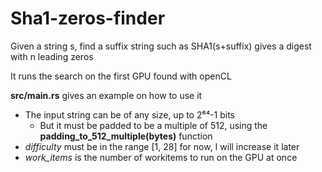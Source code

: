 # Sha1-zeros-finder
Given a string s, find a suffix string such as SHA1(s+suffix) gives a digest with n leading zeros

It runs the search on the first GPU found with openCL

**src/main.rs** gives an example on how to use it

* The input string can be of any size, up to 2⁶⁴-1 bits
  * But it must be padded to be a multiple of 512, using the **padding_to_512_multiple(bytes)** function
* *difficulty* must be in the range [1, 28] for now, I will increase it later
* *work_items* is the number of workitems to run on the GPU at once
